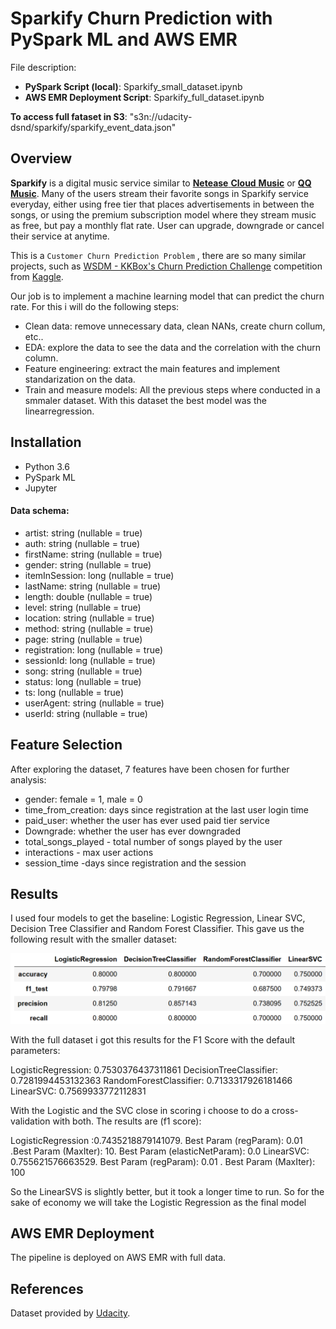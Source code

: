 # Sparkify Churn Prediction with PySpark ML and AWS EMR

File description:
- **PySpark Script (local)**: Sparkify_small_dataset.ipynb
- **AWS EMR Deployment Script**: Sparkify_full_dataset.ipynb



**To access full fataset in S3**: "s3n://udacity-dsnd/sparkify/sparkify_event_data.json"


## Overview
**Sparkify** is a digital music service similar to [**Netease** **Cloud** **Music**]( https://music.163.com/ ) or [**QQ Music**](https://y.qq.com). Many of the users stream their favorite songs in Sparkify service everyday, either using free tier that places advertisements in between the songs, or using the premium subscription model where they stream music as free, but pay a monthly flat rate. User can upgrade, downgrade or cancel their service at anytime.  

This is a `Customer Churn Prediction Problem` , there are so many similar projects, such as [WSDM - KKBox's Churn Prediction Challenge](https://www.kaggle.com/c/kkbox-churn-prediction-challenge) competition from [Kaggle](https://www.kaggle.com).

Our job is to implement a machine learning model that can predict the churn rate. For this i will do the following steps:

- Clean data: remove unnecessary data, clean NANs, create churn collum, etc..
- EDA: explore the data to see the data and the correlation with the churn column.
- Feature engineering: extract the main features  and implement standarization on the data.
- Train and measure models:  All the previous steps where conducted in a smmaler dataset. With this dataset the best model was the linearregression. 

## Installation

- Python 3.6
- PySpark ML
- Jupyter


#### Data schema:

- artist: string (nullable = true)
- auth: string (nullable = true)
- firstName: string (nullable = true)
- gender: string (nullable = true)
- itemInSession: long (nullable = true)
- lastName: string (nullable = true)
- length: double (nullable = true)
- level: string (nullable = true)
- location: string (nullable = true)
- method: string (nullable = true)
- page: string (nullable = true)
- registration: long (nullable = true)
- sessionId: long (nullable = true)
- song: string (nullable = true)
- status: long (nullable = true)
- ts: long (nullable = true)
- userAgent: string (nullable = true)
- userId: string (nullable = true)



## Feature Selection
After exploring the dataset, 7 features have been chosen for further analysis:

- gender: female = 1, male = 0
- time_from_creation: days since registration at the last user login time
- paid_user: whether the user has ever used paid tier service
- Downgrade: whether the user has ever downgraded 
- total_songs_played - total number of songs played by the user
- interactions - max user actions
- session_time -days since registration and the session



## Results

I used four models to get the baseline: Logistic Regression, Linear SVC, Decision Tree Classifier and Random Forest Classifier.
This gave us the following result with the smaller dataset:

![tests.png](images/tests.png)

With the full dataset i got this results for the F1 Score with the default parameters:

LogisticRegression:  0.7530376437311861
DecisionTreeClassifier:  0.7281994453132363
RandomForestClassifier: 0.7133317926181466
LinearSVC:  0.7569933772112831

With the Logistic and the SVC close in scoring i choose to do a cross-validation with both. The results are (f1 score):

LogisticRegression :0.7435218879141079. Best Param (regParam):  0.01 .Best Param (MaxIter):  10. Best Param (elasticNetParam):  0.0
LinearSVC: 0.755621576663529. Best Param (regParam):  0.01 . Best Param (MaxIter):  100

So the LinearSVS is slightly better, but it took a longer time to run. So for the sake of economy we will take the Logistic Regression as the final model

## AWS EMR Deployment
The pipeline is deployed on AWS EMR with full data. 

## References

Dataset provided by [Udacity](https://cn.udacity.com/).
